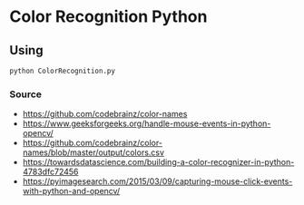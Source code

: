# Color Recognition Python

## Using

```sh
python ColorRecognition.py
```

### Source

- https://github.com/codebrainz/color-names
- https://www.geeksforgeeks.org/handle-mouse-events-in-python-opencv/
- https://github.com/codebrainz/color-names/blob/master/output/colors.csv
- https://towardsdatascience.com/building-a-color-recognizer-in-python-4783dfc72456
- https://pyimagesearch.com/2015/03/09/capturing-mouse-click-events-with-python-and-opencv/
